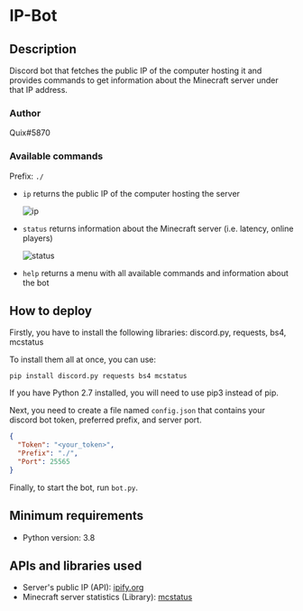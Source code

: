 # IP-Bot
## Description
Discord bot that fetches the public IP of the computer hosting it and provides commands to get information about the Minecraft server under that IP address.

### Author
Quix#5870

### Available commands
Prefix: `./`

- `ip` returns the public IP of the computer hosting the server
  
  ![ip](https://i.imgur.com/8IYlZXo.png 'Click to view full resolution image')
- `status` returns information about the Minecraft server (i.e. latency, online players)
  
  ![status](https://i.imgur.com/tWvXoMw.png)
- `help` returns a menu with all available commands and information about the bot

## How to deploy
Firstly, you have to install the following libraries: discord.py, requests, bs4, mcstatus

To install them all at once, you can use:
```commandline
pip install discord.py requests bs4 mcstatus
```

If you have Python 2.7 installed, you will need to use pip3 instead of pip.

Next, you need to create a file named `config.json` that contains your discord bot token, preferred prefix, and server port.
```json
{
  "Token": "<your_token>",
  "Prefix": "./",
  "Port": 25565
}
```

Finally, to start the bot, run `bot.py`.

## Minimum requirements
- Python version: 3.8

## APIs and libraries used
- Server's public IP (API): [ipify.org](https://www.ipify.org/)
- Minecraft server statistics (Library): [mcstatus](https://github.com/Dinnerbone/mcstatus)